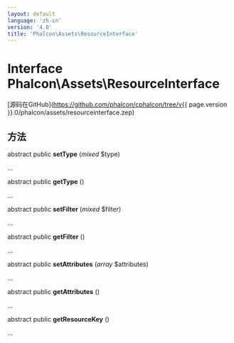 ```yaml
---
layout: default
language: 'zh-cn'
version: '4.0'
title: 'Phalcon\Assets\ResourceInterface'
---
```

# Interface **Phalcon\Assets\ResourceInterface**

[源码在GitHub](https://github.com/phalcon/cphalcon/tree/v{{ page.version }}.0/phalcon/assets/resourceinterface.zep)

## 方法

abstract public **setType** (*mixed* $type)

...

abstract public **getType** ()

...

abstract public **setFilter** (*mixed* $filter)

...

abstract public **getFilter** ()

...

abstract public **setAttributes** (*array* $attributes)

...

abstract public **getAttributes** ()

...

abstract public **getResourceKey** ()

...